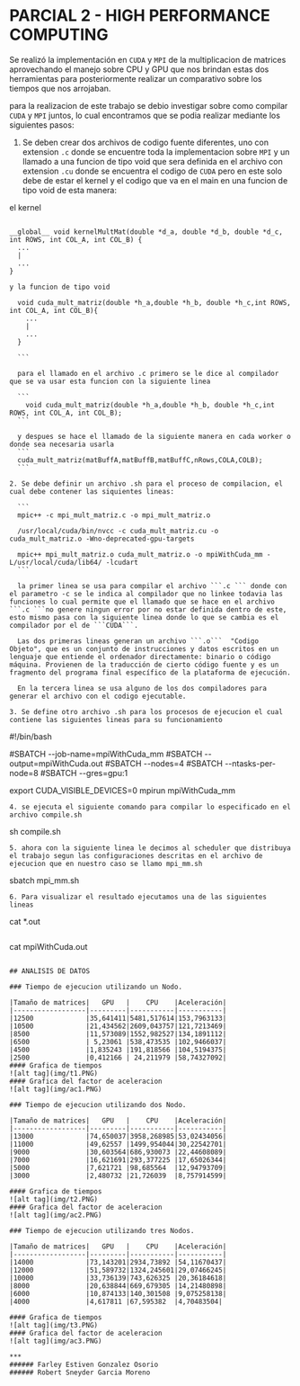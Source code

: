 # PARCIAL 2 - HIGH PERFORMANCE COMPUTING

Se realizó la implementación en ```CUDA``` y ```MPI``` de la multiplicacion de matrices
aprovechando el manejo sobre CPU y GPU que nos brindan estas dos herramientas
para posteriormente realizar un comparativo sobre los tiempos que nos arrojaban.

para la realizacion de este trabajo se debio investigar sobre como compilar ```CUDA``` y ```MPI``` juntos, lo cual encontramos que se podia realizar mediante los siguientes pasos:

1. Se deben crear dos archivos de codigo fuente diferentes, uno con extension ```.c``` donde se encuentre toda la implementacion sobre ```MPI``` y un llamado a una funcion de tipo void que sera definida en el archivo con extension ```.cu``` donde se encuentra el codigo de ```CUDA``` pero en este solo debe de estar el kernel y el codigo que va en el main en una funcion de tipo void de esta manera:

  el kernel

  ```

  __global__ void kernelMultMat(double *d_a, double *d_b, double *d_c, int ROWS, int COL_A, int COL_B) {
    ...
    |
    ...
  }

  ```
    y la funcion de tipo void
  ```
    void cuda_mult_matriz(double *h_a,double *h_b, double *h_c,int ROWS, int COL_A, int COL_B){
      ...
      |
      ...
    }

    ```

    para el llamado en el archivo .c primero se le dice al compilador que se va usar esta funcion con la siguiente linea

    ```
      void cuda_mult_matriz(double *h_a,double *h_b, double *h_c,int ROWS, int COL_A, int COL_B);
    ```

    y despues se hace el llamado de la siguiente manera en cada worker o donde sea necesaria usarla
    ```
    cuda_mult_matriz(matBuffA,matBuffB,matBuffC,nRows,COLA,COLB);
    ```

2. Se debe definir un archivo .sh para el proceso de compilacion, el cual debe contener las siquientes lineas:

    ```
    mpic++ -c mpi_mult_matriz.c -o mpi_mult_matriz.o

    /usr/local/cuda/bin/nvcc -c cuda_mult_matriz.cu -o cuda_mult_matriz.o -Wno-deprecated-gpu-targets

    mpic++ mpi_mult_matriz.o cuda_mult_matriz.o -o mpiWithCuda_mm -L/usr/local/cuda/lib64/ -lcudart
    ```

    la primer linea se usa para compilar el archivo ```.c ``` donde con el parametro -c se le indica al compilador que no linkee todavia las funciones lo cual permite que el llamado que se hace en el archivo ```.c ```no genere ningun error por no estar definida dentro de este, esto mismo pasa con la siguiente linea donde lo que se cambia es el compilador por el de ```CUDA```.

    Las dos primeras lineas generan un archivo ```.o```  "Codigo Objeto", que es un conjunto de instrucciones y datos escritos en un lenguaje que entiende el ordenador directamente: binario o código máquina. Provienen de la traducción de cierto código fuente y es un fragmento del programa final específico de la plataforma de ejecución.

    En la tercera linea se usa alguno de los dos compiladores para generar el archivo con el codigo ejecutable.

3. Se define otro archivo .sh para los procesos de ejecucion el cual contiene las siguientes lineas para su funcionamiento

  ```
  #!/bin/bash

  #SBATCH --job-name=mpiWithCuda_mm
  #SBATCH --output=mpiWithCuda.out
  #SBATCH --nodes=4
  #SBATCH --ntasks-per-node=8
  #SBATCH --gres=gpu:1

  export CUDA_VISIBLE_DEVICES=0
  mpirun mpiWithCuda_mm
  ```
4. se ejecuta el siguiente comando para compilar lo especificado en el archivo compile.sh

  ```
  sh compile.sh
  ```
5. ahora con la siguiente linea le decimos al scheduler que distribuya el trabajo segun las configuraciones descritas en el archivo de ejecucion que en nuestro caso se llamo mpi_mm.sh

  ```
  sbatch mpi_mm.sh
  ```
6. Para visualizar el resultado ejecutamos una de las siguientes lineas

  ```
  cat *.out
  ```
  ```
  cat mpiWithCuda.out
  ```

## ANALISIS DE DATOS

### Tiempo de ejecucion utilizando un Nodo.

|Tamaño de matrices|   GPU   |    CPU    |Aceleración|
|------------------|---------|-----------|-----------|
|12500             |35,641411|5481,517614|153,7963133|
|10500             |21,434562|2609,043757|121,7213469|
|8500              |11,573089|1552,982527|134,1891112|
|6500              | 5,23061 |538,473535 |102,9466037|
|4500              |1,835243 |191,818566 |104,5194375|
|2500              |0,412166 | 24,211979 |58,74327092|
#### Grafica de tiempos
![alt tag](img/t1.PNG)
#### Grafica del factor de aceleracion
![alt tag](img/ac1.PNG)

### Tiempo de ejecucion utilizando dos Nodo.

|Tamaño de matrices|   GPU   |    CPU    |Aceleración|
|------------------|---------|-----------|-----------|
|13000             |74,650037|3958,268985|53,02434056|
|11000             |49,62557 |1499,954044|30,22542701|
|9000              |30,603564|686,930073 |22,44608089|
|7000              |16,621691|293,377225 |17,65026344|
|5000              |7,621721 |98,685564  |12,94793709|
|3000              |2,480732 |21,726039  |8,757914599|

#### Grafica de tiempos
![alt tag](img/t2.PNG)
#### Grafica del factor de aceleracion
![alt tag](img/ac2.PNG)

### Tiempo de ejecucion utilizando tres Nodos.

|Tamaño de matrices|   GPU   |    CPU    |Aceleración|
|------------------|---------|-----------|-----------|
|14000             |73,143201|2934,73892 |54,11670437|
|12000             |51,589732|1324,245601|29,07466245|
|10000             |33,736139|743,626325 |20,36184618|
|8000              |20,638844|669,679305 |14,21480898|
|6000              |10,874133|140,301508 |9,075258138|
|4000              |4,617811 |67,595382  |4,70483504|

#### Grafica de tiempos
![alt tag](img/t3.PNG)
#### Grafica del factor de aceleracion
![alt tag](img/ac3.PNG)

***
###### Farley Estiven Gonzalez Osorio
###### Robert Sneyder Garcia Moreno
